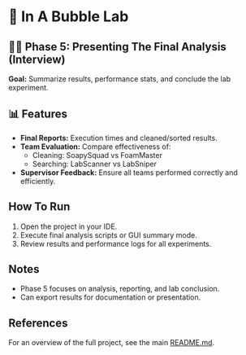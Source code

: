 # 🫧 In A Bubble Lab
## 📜🎉 Phase 5: Presenting The Final Analysis (Interview)
**Goal:** Summarize results, performance stats, and conclude the lab experiment.

## 📊 Features
- **Final Reports:** Execution times and cleaned/sorted results.
- **Team Evaluation:** Compare effectiveness of:
    - Cleaning: SoapySquad vs FoamMaster
    - Searching: LabScanner vs LabSniper
- **Supervisor Feedback:** Ensure all teams performed correctly and efficiently.

## How To Run
1. Open the project in your IDE.
2. Execute final analysis scripts or GUI summary mode.
3. Review results and performance logs for all experiments.

## Notes
- Phase 5 focuses on analysis, reporting, and lab conclusion.
- Can export results for documentation or presentation.

## References
For an overview of the full project, see the main [README.md](../README.md).